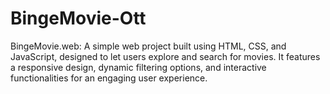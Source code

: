# BingeMovie-Ott
BingeMovie.web:    A simple web project built using HTML, CSS, and JavaScript, designed to let users explore and search for movies. It features a responsive design, dynamic filtering options, and interactive functionalities for an engaging user experience.
